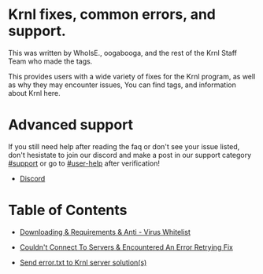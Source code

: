 # Krnl fixes, common errors, and support.
This was written by WhoIsE., oogabooga, and the rest of the Krnl Staff Team who made the tags.

This provides users with a wide variety of fixes for the Krnl program, as well as why they may encounter issues, You can find tags, and information about Krnl here.

# Advanced support
If you still need help after reading the faq or don't see your issue listed, don't hesistate to join our discord and make a post in our support category [#support](https://discord.com/channels/903380406743760947/1034883159541694655) or go to [#user-help](https://discord.com/channels/903380406743760947/988170895161962576) after verification! 
- [Discord](https://krnl.place/invite)

# Table of Contents
 - [Downloading & Requirements & Anti - Virus Whitelist](https://github.com/Krnl-staff/Faq/blob/main/DownloadHelp.md)
 
 - [Couldn't Connect To Servers & Encountered An Error Retrying Fix](https://github.com/Krnl-staff/Faq/blob/main/ConnectionError-RetryingError.md)
 
 - [Send error.txt to Krnl server solution(s)](https://github.com/Krnl-staff/FAQ/blob/main/error_txt.md)
